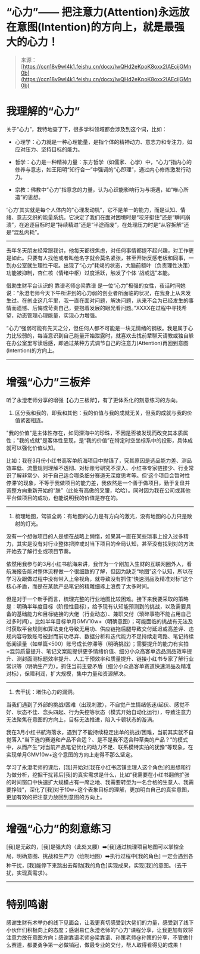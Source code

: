 # “心力”—— 把注意力(Attention)永远放在意图(Intention)的方向上，就是最强大的心力！

> 来源：[https://ccn18v9wl4k1.feishu.cn/docx/IwQHd2eKpoK8oxx2IAEcijGMn0b](https://ccn18v9wl4k1.feishu.cn/docx/IwQHd2eKpoK8oxx2IAEcijGMn0b)

# 我理解的“心力”

关于“心力”，我特地查了下，很多学科领域都会涉及到这个词，比如：

*   心理学：心力就是一种心理能量，是指个体的精神动力、意志力和专注力，如应对压力、坚持目标的能力。

*   哲学：心力是一种精神力量：东方哲学（如儒家、心学）中，“心力”指内心的修养与意志，如王阳明“知行合一”中强调的“心即理”，通过内心修炼激发行动力。

*   宗教：佛教中“心力”指意念的力量，认为心识能影响行为与境遇，如“唯心所造”的思想。

‘心力’其实就是每个人体内的“心理发动机”，它不是单一的能力，而是认知、情绪、意志交织的能量系统。它决定了我们在面对困境时是“咬牙挺住”还是“瞬间崩溃”，在追逐目标时是“持续精进”还是“半途而废”，在处理压力时是“从容拆解”还是“混乱内耗”。

---------------------------------------------------------------------------

去年冬天朋友经常跟我讲，他每天都很焦虑，对任何事情都提不起兴趣，对工作更是如此。只要有人找他或者叫他名字就会莫名紧张，甚至开始反感老板和同事，一到办公室就生理性干呕。出现了“心力”耗竭的状态，大脑前额叶（负责理性决策）功能被抑制，杏仁核（情绪中枢）过度活跃，触发了个体 ‘战或逃”本能。

借助生财平台认识的 靠谱老师@梁靠谱 是一位“心力”极强的女性，夜话时间她说：“永澄老师今天下午所讲到的心力弱的创业者所面临的状况，在我身上从未发生过。在创业这几年里，我一直在面对问题，解决问题，从来不会为已经发生的事情而遗憾、后悔或苛责自己，要抱着发展的眼光看问题。”XXXX在过程中寻找希望，动态管理心理能量，实现心力增强。

“心力”强弱可能有先天之分，但任何人都不可能是一块无情绪的钢板。我是属于心力比较弱的，每当意识到自己能量开始泄露时，就喜欢去找前辈聊天请教或独自躲在办公室里写读后感，即通过某种方式调节自己的注意力(Attention)再回到意图(Intention)的方向上。

-------------------------------------------------------------------------------

# 增强“心力”三板斧

听了永澄老师分享的增强【心力三板斧】，有了更体系化的刻意练习的方向。

1.  区分我和我的，即我和其他：我的价值与我的成就无关，但我的成就与我的价值紧密相连。

"我的价值"是主体性存在，如同深海中的珍珠，不因是否被发现而改变其本质属性；"我的成就"是客体性呈现，是“我的价值”在特定时空坐标系中的投影，具体成就可以强化价值认知。

比如：我在3月份小红书高客单航海项目中抛锚了，究其原因是选品能力差、测品效率低、流量规则理解不透彻、对标账号研究不深入、小红书专家链接少、行业常识了解非常少、对于自己适合哪条细分赛道无深度思考等。但‘这个项目会暂时性停滞’的现象，不等于我做项目的能力差，我依然是一个善于做项目，勤于复盘并调整方向重新开始的“朕”（此处有高傲的叉腰，哈哈）。同时因为我在公司或其他平台做项目的成功，也能说明我的价值是存在的。

-------------------------------------------------------------------------------

1.  梳理地图，驾驭全局：有地图的心力是有方向的激光，没有地图的心力只是散射的灯光。

没有一个想做项目的人是想在战略上懒惰，如果其一直在某些琐事上投入过多精力，其实是没有对行业整体把控或对当下项目的全局认知，甚至没有找到对的方法开始去了解行业或项目节奏。

依然用我参与的3月小红书航海来讲，我作为一个刚加入生财的互联网圈外人，看航海报告能对整体流程做一个很细致的了解，但因为缺乏“地图”这个认知，所以在学习及跟做过程中没有带入上帝视角，就导致没有抓住“快速测品及精准对标”这个核心矛盾，而是在某款产品笔记的精雕细琢上浪费了太多时间。

但是对于一个新手而言，梳理完整的行业地图比较困难。接下来我要采取的策略是：明确半年度目标（阶段性目标），给予现有认知能预测到的挑战，以及需要具备的基础能力和目标链接的大佬（行业动态）、兼职交付（琐碎事物不能占用自己过多时间）。比如半年目标单月GMV10w+（明确意图）；可能面临的挑战有无法及时获取平台规则和算法变化导致无用功、供应链拖后腿导致交付延迟或高差评、违规内容导致账号被封而前功尽弃、数据分析和迭代能力不足持续走弯路、笔记持续低阅读量（如单篇<500）账号成长停滞等（明确挑战）；需要提升的能力有实拍+混剪质量提升、笔记文案能提供更多情绪价值、细分小众高客单选品测品效率提升、测封面测标题效率提升、人工干预效率和质量提升、链接小红书专家了解行业常识等（明确生产力）。抓住当前主要矛盾（细分小众高客单赛道快速测品及精准对标），保障利润，扩大规模，集中力量和资源解决。

-------------------------------------------------------------------------------

1.  去干扰：堵住心力的漏洞。

当我们遇到了外部的挑战/困难（出现刺激），不自觉产生情绪低迷/起伏、感觉不好、状态不佳、念头四起、行为失控等状态（模式开始自动化运行），导致注意力无法聚焦在意图的方向上，目标无法推进，陷入卡顿状态的漩涡。

我在3月小红书航海落水，遇到了不能持续稳定出单的挑战/困难，当前其实就不自觉落入“当下选的赛道和产品不合适？、是不是我不适合种草类的产品？”的模式中，从而产生“对当前产品笔记优化的动力不足、联系模特实拍的犹豫”等现象，在实现单月GMV10w+这个意图的方向上走得不那么坚定。

学习了永澄老师的课后，[我]开始对[我在小红书店铺主理人这个角色]的思想和行为做分析，挖掘干扰背后[我]的真实需求是什么，比如“我需要在小红书翻倍扩张的时间窗口中快速扩大规模占有一席之地、我需要转型为一名合格的生意人、我需要挣钱”，深化了[我]对于10w+这个表象目标的理解，更加明白自己的真实意图，更加有效的把注意力放回到意图的方向上。

-------------------------------------------------------------------------------

# 增强“心力”的刻意练习

[我]是无敌的，[我]是强大的（此处叉腰）➡️[我]通过梳理项目地图可以掌控全局，明确意图、挑战和生产力（绘制地图）➡️执行过程中[我的角色] 一定会遇到各种干扰，[我]能停下来跳出去帮助[我的角色]实现成果，实现[我]的意图。（去干扰，实现真需求）。

-------------------------------------------------------------------------------

# 特别鸣谢

感谢生财有术举办的线下见面会，让我更真切感受到大佬们的力量，感受到了线下小伙伴们积极向上的态度；感谢易仁永澄老师的“心力”课程分享，让我更加有效将注意力放在意图方向；感谢靠谱老师@梁靠谱、孙策老师@孙策的分享，不管做什么赛道，都要勇争第一必做销冠，做最专业的交付，帮人取得看得见的成果！